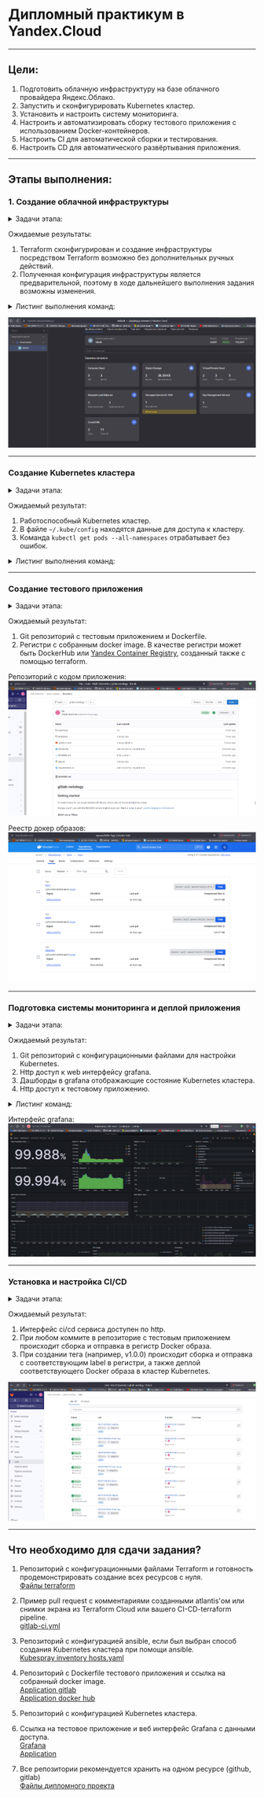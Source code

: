 # Дипломный практикум в Yandex.Cloud
  
---
## Цели:

1. Подготовить облачную инфраструктуру на базе облачного провайдера Яндекс.Облако.
2. Запустить и сконфигурировать Kubernetes кластер.
3. Установить и настроить систему мониторинга.
4. Настроить и автоматизировать сборку тестового приложения с использованием Docker-контейнеров.
5. Настроить CI для автоматической сборки и тестирования.
6. Настроить CD для автоматического развёртывания приложения.

---
## Этапы выполнения:


### 1. Создание облачной инфраструктуры

<details>
<summary>Задачи этапа:</summary>

Для начала необходимо подготовить облачную инфраструктуру в ЯО при помощи [Terraform](https://www.terraform.io/).

Особенности выполнения:

- Бюджет купона ограничен, что следует иметь в виду при проектировании инфраструктуры и использовании ресурсов;
Для облачного k8s используйте региональный мастер(неотказоустойчивый). Для self-hosted k8s минимизируйте ресурсы ВМ и долю ЦПУ. В обоих вариантах используйте прерываемые ВМ для worker nodes.
- Следует использовать версию [Terraform](https://www.terraform.io/) не старше 1.5.x .

Предварительная подготовка к установке и запуску Kubernetes кластера.

1. Создайте сервисный аккаунт, который будет в дальнейшем использоваться Terraform для работы с инфраструктурой с необходимыми и достаточными правами. Не стоит использовать права суперпользователя
2. Подготовьте [backend](https://www.terraform.io/docs/language/settings/backends/index.html) для Terraform:  
   а. Рекомендуемый вариант: S3 bucket в созданном ЯО аккаунте(создание бакета через TF)
   б. Альтернативный вариант:  [Terraform Cloud](https://app.terraform.io/)  
3. Создайте VPC с подсетями в разных зонах доступности.
4. Убедитесь, что теперь вы можете выполнить команды `terraform destroy` и `terraform apply` без дополнительных ручных действий.
5. В случае использования [Terraform Cloud](https://app.terraform.io/) в качестве [backend](https://www.terraform.io/docs/language/settings/backends/index.html) убедитесь, что применение изменений успешно проходит, используя web-интерфейс Terraform cloud.

</details>  

Ожидаемые результаты:

1. Terraform сконфигурирован и создание инфраструктуры посредством Terraform возможно без дополнительных ручных действий.
2. Полученная конфигурация инфраструктуры является предварительной, поэтому в ходе дальнейшего выполнения задания возможны изменения.

<details>
<summary>Листинг выполнения команд:</summary>

Разворачивание инфраструктуры:  
```sh
D:\projects\devops-netology\assets\devops-diplom-yandexcloud\terraform>terraform apply
data.yandex_compute_image.ubuntu: Reading...
data.yandex_compute_image.ubuntu: Read complete after 1s [id=fd8c3t86dc563mtmnqce]

Terraform used the selected providers to generate the following execution plan. Resource actions are indicated with the
following symbols:
  + create
  ...
Apply complete! Resources: 10 added, 0 changed, 0 destroyed.

Outputs:

bucket = "Bucket Id - tf-state-sva)"
master_ip = "master - 10.0.1.26(158.160.50.177)"
worker_ips = [
  "worker-0 - 10.0.1.27(178.154.204.90)",
  "worker-1 - 10.0.1.10(178.154.220.48)",
]
ybd = "YBD Id - etnv3e1on912bod7j3b6)"
ybd_endpoint = "YBD endpoint - grpcs://ydb.serverless.yandexcloud.net:2135/?database=/ru-central1/b1gamuvki52hfn7mdg4j/etnv3e1on912bod7j3b6)"
```

Инициализация бэкенда S3
```sh
D:\projects\devops-netology\assets\devops-diplom-yandexcloud\terraform>terraform init -backend-config=secret.backend.tfvars -reconfigure

Initializing the backend...
Do you want to copy existing state to the new backend?
  Enter a value: yes

Releasing state lock. This may take a few moments...

Successfully configured the backend "s3"! Terraform will automatically
use this backend unless the backend configuration changes.

Initializing provider plugins...
- Reusing previous version of yandex-cloud/yandex from the dependency lock file
- Reusing previous version of hashicorp/local from the dependency lock file
- Using previously-installed yandex-cloud/yandex v0.111.0
- Using previously-installed hashicorp/local v2.4.1

Terraform has been successfully initialized!
```

</details>

![](pic/yandex-cloud-diplom.png)

---
### Создание Kubernetes кластера

<details>
<summary>Задачи этапа:</summary>

На этом этапе необходимо создать [Kubernetes](https://kubernetes.io/ru/docs/concepts/overview/what-is-kubernetes/) кластер на базе предварительно созданной инфраструктуры.   Требуется обеспечить доступ к ресурсам из Интернета.

Это можно сделать двумя способами:

1. Рекомендуемый вариант: самостоятельная установка Kubernetes кластера.  
   а. При помощи Terraform подготовить как минимум 3 виртуальных машины Compute Cloud для создания Kubernetes-кластера. Тип виртуальной машины следует выбрать самостоятельно с учётом требовании к производительности и стоимости. Если в дальнейшем поймете, что необходимо сменить тип инстанса, используйте Terraform для внесения изменений.  
   б. Подготовить [ansible](https://www.ansible.com/) конфигурации, можно воспользоваться, например [Kubespray](https://kubernetes.io/docs/setup/production-environment/tools/kubespray/)  
   в. Задеплоить Kubernetes на подготовленные ранее инстансы, в случае нехватки каких-либо ресурсов вы всегда можете создать их при помощи Terraform.
2. Альтернативный вариант: воспользуйтесь сервисом [Yandex Managed Service for Kubernetes](https://cloud.yandex.ru/services/managed-kubernetes)  
  а. С помощью terraform resource для [kubernetes](https://registry.terraform.io/providers/yandex-cloud/yandex/latest/docs/resources/kubernetes_cluster) создать **региональный** мастер kubernetes с размещением нод в разных 3 подсетях      
  б. С помощью terraform resource для [kubernetes node group](https://registry.terraform.io/providers/yandex-cloud/yandex/latest/docs/resources/kubernetes_node_group)

</details>  
  
Ожидаемый результат:

1. Работоспособный Kubernetes кластер.
2. В файле `~/.kube/config` находятся данные для доступа к кластеру.
3. Команда `kubectl get pods --all-namespaces` отрабатывает без ошибок.

<details>
<summary>Листинг выполнения команд:</summary>

```sh
C:\Users\itsid>ssh ubuntu@158.160.50.177
ubuntu@fhmms5frg4b4hmaufkto:~$ sudo apt install git
ubuntu@fhmms5frg4b4hmaufkto:~$ git clone https://github.com/kubernetes-sigs/kubespray
ubuntu@fhmms5frg4b4hmaufkto:~$ sudo apt install python3.9
ubuntu@fhmms5frg4b4hmaufkto:~$ curl -sS https://bootstrap.pypa.io/get-pip.py | python3.9
ubuntu@fhmms5frg4b4hmaufkto:~$ python3.9 -m pip --version
pip 24.0 from /home/ubuntu/.local/lib/python3.9/site-packages/pip (python 3.9)
ubuntu@fhmms5frg4b4hmaufkto:~$ cd kubespray/
ubuntu@fhmms5frg4b4hmaufkto:~/kubespray$ python3.9 -m pip install -r requirements.txt
Successfully installed MarkupSafe-2.1.3 ansible-8.5.0 ansible-core-2.15.9 cffi-1.16.0 cryptography-41.0.4 importlib-resources-5.0.7 jinja2-3.1.2 jmespath-1.0.1 netaddr-0.9.0 packaging-24.0 pbr-5.11.1 pycparser-2.21 resolvelib-1.0.1 ruamel.yaml-0.17.35 ruamel.yaml.clib-0.2.8
ubuntu@fhmms5frg4b4hmaufkto:~/kubespray$ cp -rfp inventory/sample inventory/mycluster
ubuntu@fhmms5frg4b4hmaufkto:~/kubespray$ declare -a IPS=(10.0.1.26 10.0.1.27 10.0.1.10)
ubuntu@fhmms5frg4b4hmaufkto:~/kubespray$ CONFIG_FILE=inventory/mycluster/hosts.yaml python3.9 contrib/inventory_builder/inventory.py ${IPS[@]}
DEBUG: Adding group all
DEBUG: Adding group kube_control_plane
DEBUG: Adding group kube_node
DEBUG: Adding group etcd
DEBUG: Adding group k8s_cluster
DEBUG: Adding group calico_rr
DEBUG: adding host node1 to group all
DEBUG: adding host node2 to group all
DEBUG: adding host node3 to group all
DEBUG: adding host node1 to group etcd
DEBUG: adding host node2 to group etcd
DEBUG: adding host node3 to group etcd
DEBUG: adding host node1 to group kube_control_plane
DEBUG: adding host node2 to group kube_control_plane
DEBUG: adding host node1 to group kube_node
DEBUG: adding host node2 to group kube_node
DEBUG: adding host node3 to group kube_node

// добавляем на мастер ноду приватный ключ и тестируем подключение
ubuntu@fhmms5frg4b4hmaufkto:~/kubespray$ nano ~/.ssh/id_ed25519
ubuntu@fhmms5frg4b4hmaufkto:~/kubespray$ sudo chmod 700 ~/.ssh/id_ed25519
ubuntu@fhmms5frg4b4hmaufkto:~/kubespray$ ssh ubuntu@10.0.1.27
The authenticity of host '10.0.1.27 (10.0.1.27)' can't be established.
ECDSA key fingerprint is SHA256:GSoUddWj6rPL9DUnLnkXoxg3qBtjcGpj+7p/wVgWBrw.
Are you sure you want to continue connecting (yes/no/[fingerprint])? y
Please type 'yes', 'no' or the fingerprint: yes
Warning: Permanently added '10.0.1.27' (ECDSA) to the list of known hosts.
Welcome to Ubuntu 20.04.6 LTS (GNU/Linux 5.4.0-173-generic x86_64)
ubuntu@fhmlj0l93u0901ql2oph:~$ exit
logout
Connection to 10.0.1.27 closed.

// Добавляем ansible в PATH
ubuntu@fhmms5frg4b4hmaufkto:~/kubespray$ nano ~/.bashrc
export PATH="$PATH:$HOME/.local/bin"
ubuntu@fhmms5frg4b4hmaufkto:~/kubespray$ ubuntu@fhmms5frg4b4hmaufkto:~/kubespray$ source ~/.bashrc
ubuntu@fhmms5frg4b4hmaufkto:~/kubespray$ ansible --version
ansible [core 2.15.9]
  config file = /home/ubuntu/kubespray/ansible.cfg
  configured module search path = ['/home/ubuntu/kubespray/library']
  ansible python module location = /home/ubuntu/.local/lib/python3.9/site-packages/ansible
  ansible collection location = /home/ubuntu/.ansible/collections:/usr/share/ansible/collections
  executable location = /home/ubuntu/.local/bin/ansible
  python version = 3.9.5 (default, Nov 23 2021, 15:27:38) [GCC 9.3.0] (/usr/bin/python3.9)
  jinja version = 3.1.2
  libyaml = False

PLAY RECAP *************************************************************************************************************
node1                      : ok=700  changed=142  unreachable=0    failed=0    skipped=1167 rescued=0    ignored=6
node2                      : ok=507  changed=110  unreachable=0    failed=0    skipped=724  rescued=0    ignored=2
node3                      : ok=507  changed=110  unreachable=0    failed=0    skipped=720  rescued=0    ignored=2

Monday 11 March 2024  15:02:02 +0000 (0:00:00.298)       0:20:35.263 **********
===============================================================================
download : Download_file | Download item ---------------------------------------------------------------------- 240.87s
kubernetes/preinstall : Install packages requirements ---------------------------------------------------------- 42.40s
download : Download_file | Download item ----------------------------------------------------------------------- 37.45s
kubernetes/preinstall : Preinstall | wait for the apiserver to be running -------------------------------------- 32.49s
kubernetes/control-plane : Kubeadm | Initialize first master --------------------------------------------------- 29.16s
network_plugin/calico : Wait for calico kubeconfig to be created ----------------------------------------------- 24.39s
kubernetes/kubeadm : Join to cluster --------------------------------------------------------------------------- 20.48s
etcd : Reload etcd --------------------------------------------------------------------------------------------- 20.47s
container-engine/containerd : Download_file | Download item ---------------------------------------------------- 14.69s
etcdctl_etcdutl : Extract_file | Unpacking archive ------------------------------------------------------------- 14.38s
container-engine/crictl : Download_file | Download item -------------------------------------------------------- 13.58s
container-engine/runc : Download_file | Download item ---------------------------------------------------------- 13.52s
container-engine/nerdctl : Download_file | Download item ------------------------------------------------------- 13.32s
download : Download_container | Download image if required ----------------------------------------------------- 13.03s
etcdctl_etcdutl : Download_file | Download item ---------------------------------------------------------------- 12.75s
download : Download_container | Download image if required ----------------------------------------------------- 12.53s
download : Download_container | Download image if required ----------------------------------------------------- 10.79s
download : Download_container | Download image if required ----------------------------------------------------- 10.21s
container-engine/crictl : Extract_file | Unpacking archive ------------------------------------------------------ 9.92s
download : Download_container | Download image if required ------------------------------------------------------ 9.68s

```

Тестирование работоспособности кластера  
```sh
ubuntu@node1:~$ mkdir $HOME/.kube
ubuntu@node1:~$ sudo cp /etc/kubernetes/admin.conf $HOME/.kube/config
ubuntu@node1:~$ sudo chown $(id -u):$(id -g) $HOME/.kube/config
ubuntu@node1:~$ kubectl get nodes
NAME    STATUS   ROLES           AGE   VERSION
node1   Ready    control-plane   84m   v1.29.2
node2   Ready    <none>          83m   v1.29.2
node3   Ready    <none>          83m   v1.29.2
ubuntu@node1:~$ kubectl get pods --all-namespaces
NAMESPACE     NAME                                       READY   STATUS    RESTARTS      AGE
kube-system   calico-kube-controllers-6c7b7dc5d8-mp6hs   1/1     Running   0             61m
kube-system   calico-node-5jgvd                          1/1     Running   0             62m
kube-system   calico-node-6d97f                          1/1     Running   0             62m
kube-system   calico-node-8lnzn                          1/1     Running   0             62m
kube-system   coredns-69db55dd76-65shw                   1/1     Running   0             60m
kube-system   coredns-69db55dd76-xrf8m                   1/1     Running   0             60m
kube-system   dns-autoscaler-6f4b597d8c-xqkxn            1/1     Running   0             60m
kube-system   kube-apiserver-node1                       1/1     Running   1             63m
kube-system   kube-controller-manager-node1              1/1     Running   2             63m
kube-system   kube-proxy-ksr5d                           1/1     Running   0             62m
kube-system   kube-proxy-nxgzh                           1/1     Running   0             62m
kube-system   kube-proxy-sdhw7                           1/1     Running   0             62m
kube-system   kube-scheduler-node1                       1/1     Running   2 (59m ago)   63m
kube-system   nginx-proxy-node2                          1/1     Running   0             62m
kube-system   nginx-proxy-node3                          1/1     Running   0             62m
kube-system   nodelocaldns-2hrsx                         1/1     Running   0             60m
kube-system   nodelocaldns-fhj2f                         1/1     Running   0             60m
kube-system   nodelocaldns-r5zld                         1/1     Running   0             60m
```

Генерация сертификата:
```sh
root@node1:~/.kube# rm /etc/kubernetes/pki/apiserver.* -f
root@node1:~/.kube# kubeadm init phase certs apiserver --apiserver-cert-extra-sans 10.0.1.26 --apiserver-cert-extra-sans 158.160.50.177 --apiserver-cert-extra-sans localhost
```

</details>

---
### Создание тестового приложения

<details>
<summary>Задачи этапа:</summary>

Для перехода к следующему этапу необходимо подготовить тестовое приложение, эмулирующее основное приложение разрабатываемое вашей компанией.

Способ подготовки:

1. Рекомендуемый вариант:  
   а. Создайте отдельный git репозиторий с простым nginx конфигом, который будет отдавать статические данные.  
   б. Подготовьте Dockerfile для создания образа приложения.  
2. Альтернативный вариант:  
   а. Используйте любой другой код, главное, чтобы был самостоятельно создан Dockerfile.

</details>

Ожидаемый результат:

1. Git репозиторий с тестовым приложением и Dockerfile.
2. Регистри с собранным docker image. В качестве регистри может быть DockerHub или [Yandex Container Registry](https://cloud.yandex.ru/services/container-registry), созданный также с помощью terraform.

Репозиторий с кодом приложения:  
![](pic/diplom-gitlab.png)  

Реестр докер образов:  
![](pic/diplom-docker-hub.png)

---
### Подготовка cистемы мониторинга и деплой приложения

<details>
<summary>Задачи этапа:</summary>

Уже должны быть готовы конфигурации для автоматического создания облачной инфраструктуры и поднятия Kubernetes кластера.  
Теперь необходимо подготовить конфигурационные файлы для настройки нашего Kubernetes кластера.

Цель:
1. Задеплоить в кластер [prometheus](https://prometheus.io/), [grafana](https://grafana.com/), [alertmanager](https://github.com/prometheus/alertmanager), [экспортер](https://github.com/prometheus/node_exporter) основных метрик Kubernetes.
2. Задеплоить тестовое приложение, например, [nginx](https://www.nginx.com/) сервер отдающий статическую страницу.

Способ выполнения:
1. Воспользовать пакетом [kube-prometheus](https://github.com/prometheus-operator/kube-prometheus), который уже включает в себя [Kubernetes оператор](https://operatorhub.io/) для [grafana](https://grafana.com/), [prometheus](https://prometheus.io/), [alertmanager](https://github.com/prometheus/alertmanager) и [node_exporter](https://github.com/prometheus/node_exporter). При желании можете собрать все эти приложения отдельно.
2. Для организации конфигурации использовать [qbec](https://qbec.io/), основанный на [jsonnet](https://jsonnet.org/). Обратите внимание на имеющиеся функции для интеграции helm конфигов и [helm charts](https://helm.sh/)
3. Если на первом этапе вы не воспользовались [Terraform Cloud](https://app.terraform.io/), то задеплойте и настройте в кластере [atlantis](https://www.runatlantis.io/) для отслеживания изменений инфраструктуры. Альтернативный вариант 3 задания: вместо Terraform Cloud или atlantis настройте на автоматический запуск и применение конфигурации terraform из вашего git-репозитория в выбранной вами CI-CD системе при любом комите в main ветку. Предоставьте скриншоты работы пайплайна из CI/CD системы.

</details>

Ожидаемый результат:
1. Git репозиторий с конфигурационными файлами для настройки Kubernetes.
2. Http доступ к web интерфейсу grafana.
3. Дашборды в grafana отображающие состояние Kubernetes кластера.
4. Http доступ к тестовому приложению.

<details>
<summary>Листинг команд:</summary>

```sh
ubuntu@node1:~$ curl -fsSL -o get_helm.sh https://raw.githubusercontent.com/helm/helm/main/scripts/get-helm-3
ubuntu@node1:~$ ls
get_helm.sh  kubespray
ubuntu@node1:~$ chmod 700 get_helm.sh
ubuntu@node1:~$ ./get_helm.sh
Downloading https://get.helm.sh/helm-v3.14.2-linux-amd64.tar.gz
Verifying checksum... Done.
Preparing to install helm into /usr/local/bin
helm installed into /usr/local/bin/helm
ubuntu@node1:~$ helm version
version.BuildInfo{Version:"v3.14.2", GitCommit:"c309b6f0ff63856811846ce18f3bdc93d2b4d54b", GitTreeState:"clean", GoVersion:"go1.21.7"}
ubuntu@node1:~$ helm repo add prometheus-community https://prometheus-community.github.io/helm-charts
"prometheus-community" has been added to your repositories
ubuntu@node1:~$ helm repo update
Hang tight while we grab the latest from your chart repositories...
...Successfully got an update from the "prometheus-community" chart repository
Update Complete. ⎈Happy Helming!⎈
ubuntu@node1:~/helm$ nano values.yaml
ubuntu@node1:~/helm$ helm upgrade --install --atomic kube-prom-stack prometheus-community/kube-prometheus-stack --namespace monitoring --create-namespace -f values.yaml
Release "kube-prom-stack" does not exist. Installing it now.
NAME: kube-prom-stack
LAST DEPLOYED: Mon Mar 11 17:16:09 2024
NAMESPACE: monitoring
STATUS: deployed
REVISION: 1
NOTES:
kube-prometheus-stack has been installed. Check its status by running:
  kubectl --namespace monitoring get pods -l "release=kube-prom-stack"

Visit https://github.com/prometheus-operator/kube-prometheus for instructions on how to create & configure Alertmanager and Prometheus instances using the Operator.
ubuntu@node1:~/helm$ kubectl --namespace monitoring get all
NAME                                                         READY   STATUS    RESTARTS   AGE
pod/alertmanager-kube-prom-stack-kube-prome-alertmanager-0   2/2     Running   0          9m43s
pod/kube-prom-stack-grafana-58b5c44597-8hnxk                 3/3     Running   0          9m59s
pod/kube-prom-stack-kube-prome-operator-7fc55f7cdb-jtn58     1/1     Running   0          9m59s
pod/kube-prom-stack-kube-state-metrics-c59568b7f-ggdvw       1/1     Running   0          9m59s
pod/kube-prom-stack-prometheus-node-exporter-6k58w           1/1     Running   0          9m58s
pod/kube-prom-stack-prometheus-node-exporter-fbqqj           1/1     Running   0          9m58s
pod/kube-prom-stack-prometheus-node-exporter-slhkz           1/1     Running   0          9m58s
pod/prometheus-kube-prom-stack-kube-prome-prometheus-0       2/2     Running   0          9m42s

NAME                                               TYPE        CLUSTER-IP      EXTERNAL-IP   PORT(S)                         AGE
service/alertmanager-operated                      ClusterIP   None            <none>        9093/TCP,9094/TCP,9094/UDP      9m44s
service/kube-prom-stack-grafana                    NodePort    10.233.41.185   <none>        80:30680/TCP                    9m59s
service/kube-prom-stack-kube-prome-alertmanager    NodePort    10.233.24.141   <none>        9093:30903/TCP,8080:30979/TCP   9m59s
service/kube-prom-stack-kube-prome-operator        ClusterIP   10.233.16.12    <none>        443/TCP                         9m59s
service/kube-prom-stack-kube-prome-prometheus      NodePort    10.233.37.166   <none>        9090:30090/TCP,8080:32018/TCP   9m59s
service/kube-prom-stack-kube-state-metrics         ClusterIP   10.233.19.32    <none>        8080/TCP                        9m59s
service/kube-prom-stack-prometheus-node-exporter   ClusterIP   10.233.23.154   <none>        9100/TCP                        9m59s
service/prometheus-operated                        ClusterIP   None            <none>        9090/TCP                        9m44s

NAME                                                      DESIRED   CURRENT   READY   UP-TO-DATE   AVAILABLE   NODE SELECTOR            AGE
daemonset.apps/kube-prom-stack-prometheus-node-exporter   3         3         3       3            3           kubernetes.io/os=linux   9m59s

NAME                                                  READY   UP-TO-DATE   AVAILABLE   AGE
deployment.apps/kube-prom-stack-grafana               1/1     1            1           9m59s
deployment.apps/kube-prom-stack-kube-prome-operator   1/1     1            1           9m59s
deployment.apps/kube-prom-stack-kube-state-metrics    1/1     1            1           9m59s

NAME                                                             DESIRED   CURRENT   READY   AGE
replicaset.apps/kube-prom-stack-grafana-58b5c44597               1         1         1       9m59s
replicaset.apps/kube-prom-stack-kube-prome-operator-7fc55f7cdb   1         1         1       9m59s
replicaset.apps/kube-prom-stack-kube-state-metrics-c59568b7f     1         1         1       9m59s

NAME                                                                    READY   AGE
statefulset.apps/alertmanager-kube-prom-stack-kube-prome-alertmanager   1/1     9m44s
statefulset.apps/prometheus-kube-prom-stack-kube-prome-prometheus       1/1     9m43s
```

Установка ingress. В итоге не стал использовать, требовалось время на получение доменного имени.  

```sh
ubuntu@node1:~$ helm repo add ingress-nginx https://kubernetes.github.io/ingress-nginx
"ingress-nginx" has been added to your repositories
ubuntu@node1:~$ helm repo update
Hang tight while we grab the latest from your chart repositories...
...Successfully got an update from the "ingress-nginx" chart repository
...Successfully got an update from the "prometheus-community" chart repository
Update Complete. ⎈Happy Helming!⎈
helm upgrade --install ingress-nginx ingress-nginx \
  --repo https://kubernetes.github.io/ingress-nginx \
  --namespace ingress-nginx --create-namespace \
  --set controller.metrics.enabled=true \
  --set controller.metrics.serviceMonitor.enabled=true \
  --set controller.metrics.serviceMonitor.additionalLabels.release="kube-prometheus-stack"
```

</details>

Интерфейс grafana:  
![](pic/diplom-grafana.png)

---
### Установка и настройка CI/CD

<details>
<summary>Задачи этапа:</summary>

Осталось настроить ci/cd систему для автоматической сборки docker image и деплоя приложения при изменении кода.

Цель:

1. Автоматическая сборка docker образа при коммите в репозиторий с тестовым приложением.
2. Автоматический деплой нового docker образа.

Можно использовать [teamcity](https://www.jetbrains.com/ru-ru/teamcity/), [jenkins](https://www.jenkins.io/), [GitLab CI](https://about.gitlab.com/stages-devops-lifecycle/continuous-integration/) или GitHub Actions.

</details>


Ожидаемый результат:

1. Интерфейс ci/cd сервиса доступен по http.
2. При любом коммите в репозиторие с тестовым приложением происходит сборка и отправка в регистр Docker образа.
3. При создании тега (например, v1.0.0) происходит сборка и отправка с соответствующим label в регистри, а также деплой соответствующего Docker образа в кластер Kubernetes.

![](pic/diplom-gitlab-ci-cd.png)

---

## Что необходимо для сдачи задания?

1. Репозиторий с конфигурационными файлами Terraform и готовность продемонстрировать создание всех ресурсов с нуля.  
[Файлы terraform](assets/devops-diplom-yandexcloud/terraform/)  

2. Пример pull request с комментариями созданными atlantis'ом или снимки экрана из Terraform Cloud или вашего CI-CD-terraform pipeline.  
[gitlab-ci.yml](https://gitlab.com/qwuens/gitlab-netology/-/blob/main/.gitlab-ci.yml?ref_type=heads)  

3. Репозиторий с конфигурацией ansible, если был выбран способ создания Kubernetes кластера при помощи ansible.  
[Kubespray inventory hosts.yaml](assets/devops-diplom-yandexcloud/kubespray/hosts.yaml)  

4. Репозиторий с Dockerfile тестового приложения и ссылка на собранный docker image.  
[Application gitlab](https://gitlab.com/qwuens/gitlab-netology.git)  
[Application docker hub](https://hub.docker.com/repository/docker/qwuen/hello/general)
5. Репозиторий с конфигурацией Kubernetes кластера.
6. Ссылка на тестовое приложение и веб интерфейс Grafana с данными доступа.  
[Grafana](http://158.160.154.90:8080/d/09ec8aa1e996d6ffcd6817bbaff4db1b/kubernetes-api-server?orgId=1&refresh=10s)  
[Application](http://158.160.154.90/hello/Netology)
7. Все репозитории рекомендуется хранить на одном ресурсе (github, gitlab)  
[Файлы дипломного проекта](assets/devops-diplom-yandexcloud/)  
